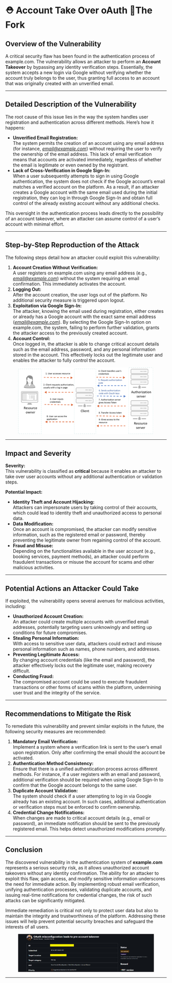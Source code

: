 # ⛑️ Account Take Over oAuth  🍴The Fork

## Overview of the Vulnerability

A critical security flaw has been found in the authentication process of example.com. The vulnerability allows an attacker to perform an **Account Takeover** by bypassing any identity verification steps. Essentially, the system accepts a new login via Google without verifying whether the account truly belongs to the user, thus granting full access to an account that was originally created with an unverified email.

***

## Detailed Description of the Vulnerability

The root cause of this issue lies in the way the system handles user registration and authentication across different methods. Here’s how it happens:

* **Unverified Email Registration:**\
  The system permits the creation of an account using any email address (for instance, [_email@example.com_](mailto:email@example.com)) without requiring the user to verify the ownership of the email address. This lack of email verification means that accounts are activated immediately, regardless of whether the email is legitimate or even owned by the registrant.
* **Lack of Cross-Verification in Google Sign-In:**\
  When a user subsequently attempts to sign in using Google authentication, the system does not check if the Google account’s email matches a verified account on the platform. As a result, if an attacker creates a Google account with the same email used during the initial registration, they can log in through Google Sign-In and obtain full control of the already existing account without any additional checks.

This oversight in the authentication process leads directly to the possibility of an account takeover, where an attacker can assume control of a user’s account with minimal effort.

***

## Step-by-Step Reproduction of the Attack

The following steps detail how an attacker could exploit this vulnerability:

1. **Account Creation Without Verification:**\
   A user registers on example.com using any email address (e.g., [_email@example.com_](mailto:email@example.com)) without the system requiring an email confirmation. This immediately activates the account.
2. **Logging Out:**\
   After the account creation, the user logs out of the platform. No additional security measure is triggered upon logout.
3. **Exploitation via Google Sign-In:**\
   The attacker, knowing the email used during registration, either creates or already has a Google account with the exact same email address ([_email@example.com_](mailto:email@example.com)). By selecting the Google Sign-In option on example.com, the system, failing to perform further validation, grants the attacker access to the previously created account.
4. **Account Control:**\
   Once logged in, the attacker is able to change critical account details such as the email address, password, and any personal information stored in the account. This effectively locks out the legitimate user and enables the attacker to fully control the account.

<figure><img src="../.gitbook/assets/image (2) (1) (1).png" alt=""><figcaption></figcaption></figure>

***

## Impact and Severity

**Severity:**\
This vulnerability is classified as **critical** because it enables an attacker to take over user accounts without any additional authentication or validation steps.

**Potential Impact:**

* **Identity Theft and Account Hijacking:**\
  Attackers can impersonate users by taking control of their accounts, which could lead to identity theft and unauthorized access to personal data.
* **Data Modification:**\
  Once an account is compromised, the attacker can modify sensitive information, such as the registered email or password, thereby preventing the legitimate owner from regaining control of the account.
* **Fraud and Misuse:**\
  Depending on the functionalities available in the user account (e.g., booking services, payment methods), an attacker could perform fraudulent transactions or misuse the account for scams and other malicious activities.

***

## Potential Actions an Attacker Could Take

If exploited, the vulnerability opens several avenues for malicious activities, including:

* **Unauthorized Account Creation:**\
  An attacker could create multiple accounts with unverified email addresses, potentially targeting users unknowingly and setting up conditions for future compromises.
* **Stealing Personal Information:**\
  With access to sensitive user data, attackers could extract and misuse personal information such as names, phone numbers, and addresses.
* **Preventing Legitimate Access:**\
  By changing account credentials (like the email and password), the attacker effectively locks out the legitimate user, making recovery difficult.
* **Conducting Fraud:**\
  The compromised account could be used to execute fraudulent transactions or other forms of scams within the platform, undermining user trust and the integrity of the service.

***

## Recommendations to Mitigate the Risk

To remediate this vulnerability and prevent similar exploits in the future, the following security measures are recommended:

1. **Mandatory Email Verification:**\
   Implement a system where a verification link is sent to the user’s email upon registration. Only after confirming the email should the account be activated.
2. **Authentication Method Consistency:**\
   Ensure that there is a unified authentication process across different methods. For instance, if a user registers with an email and password, additional verification should be required when using Google Sign-In to confirm that the Google account belongs to the same user.
3. **Duplicate Account Validation:**\
   The system should check if a user attempting to log in via Google already has an existing account. In such cases, additional authentication or verification steps must be enforced to confirm ownership.
4. **Credential Change Notifications:**\
   When changes are made to critical account details (e.g., email or password), an immediate notification should be sent to the previously registered email. This helps detect unauthorized modifications promptly.

***

## Conclusion

The discovered vulnerability in the authentication system of **example.com** represents a serious security risk, as it allows unauthorized account takeovers without any identity confirmation. The ability for an attacker to exploit this flaw, gain access, and modify sensitive information underscores the need for immediate action. By implementing robust email verification, unifying authentication processes, validating duplicate accounts, and issuing real-time notifications for credential changes, the risk of such attacks can be significantly mitigated.

Immediate remediation is critical not only to protect user data but also to maintain the integrity and trustworthiness of the platform. Addressing these issues will help prevent potential security breaches and safeguard the interests of all users.

<figure><img src="../.gitbook/assets/image (2) (1) (1) (1).png" alt=""><figcaption></figcaption></figure>

***
